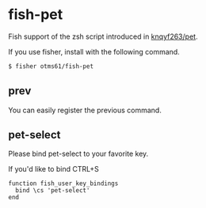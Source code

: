 fish-pet
====

Fish support of the zsh script introduced in [knqyf263/pet](https://github.com/knqyf263/pet).

If you use fisher, install with the following command.

```sh
$ fisher otms61/fish-pet
```

prev
----

You can easily register the previous command.

pet-select
----

Please bind pet-select to your favorite key.

If you'd like to bind CTRL+S

```
function fish_user_key_bindings
  bind \cs 'pet-select'
end
```

